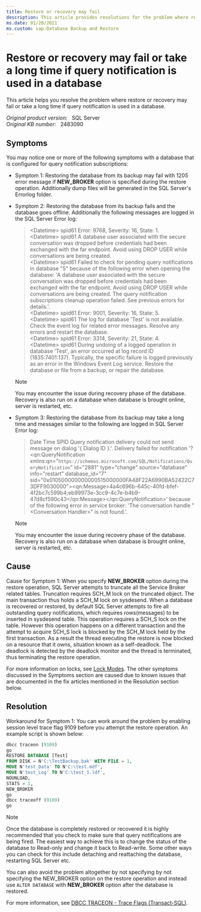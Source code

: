 ```yaml
---
title: Restore or recovery may fail
description: This article provides resolutions for the problem where restore or recovery may fail or take a long time if query notification is used in a database.
ms.date: 01/20/2021
ms.custom: sap:Database Backup and Restore
---
```

# Restore or recovery may fail or take a long time if query notification is used in a database

This article helps you resolve the problem where restore or recovery may fail or take a long time if query notification is used in a database.

_Original product version:_ &nbsp; SQL Server  
_Original KB number:_ &nbsp; 2483090

## Symptoms

You may notice one or more of the following symptoms with a database that is configured for query notification subscriptions:

- Symptom 1: Restoring the database from its backup may fail with 1205 error message if **NEW_BROKER** option is specified during the restore operation. Additionally dump files will be generated in the SQL Server's Errorlog folder.

- Symptom 2: Restoring the database from its backup fails and the database goes offline. Additionally the following messages are logged in the SQL Server Error log:

    > \<Datetime> spid61 Error: 9768, Severity: 16, State: 1.  
    \<Datetime> spid61 A database user associated with the secure conversation was dropped before credentials had been exchanged with the far endpoint. Avoid using DROP USER while conversations are being created.  
    \<Datetime> spid61 Failed to check for pending query notifications in database "5" because of the following error when opening the database: 'A database user associated with the secure conversation was dropped before credentials had been exchanged with the far endpoint. Avoid using DROP USER while conversations are being created. The query notification subscriptions cleanup operation failed. See previous errors for details.'.  
    \<Datetime> spid61 Error: 9001, Severity: 16, State: 5.  
    \<Datetime> spid61 The log for database 'Test' is not available. Check the event log for related error messages. Resolve any errors and restart the database.  
    \<Datetime> spid61 Error: 3314, Severity: 21, State: 4.  
    \<Datetime> spid61 During undoing of a logged operation in database 'Test', an error occurred at log record ID (1835:7401:137). Typically, the specific failure is logged previously as an error in the Windows Event Log service. Restore the database or file from a backup, or repair the database.

    > [!NOTE]
    > You may encounter the issue during recovery phase of the database. Recovery is also run on a database when database is brought online, server is restarted, etc.

- Symptom 3: Restoring the database from its backup may take a long time and messages similar to the following are logged in SQL Server Error log:

    > Date Time SPID Query notification delivery could not send message on dialog '{ Dialog ID }.'. Delivery failed for notification '?\<qn:QueryNotification xmlns:qn="`https://schemas.microsoft.com/SQL/Notifications/QueryNotification`" id="2881" type="change" source="database" info="restart" database_id="7" sid="0x010500000000000515000000FA48F22A6990BA52422C73DFF9030000">\<qn:Message>4a4c696b-645c-40fd-bfef-4f2bc7c599b4;eb99973e-3cc9-4c7e-b4b9-47d8cf590c43</qn:Message></qn:QueryNotification>' because of the following error in service broker: 'The conversation handle "\<Conversation Handler>" is not found.'.

    > [!NOTE]
    > You may encounter the issue during recovery phase of the database. Recovery is also run on a database when database is brought online, server is restarted, etc.

## Cause

Cause for Symptom 1: When you specify **NEW_BROKER** option during the restore operation, SQL Server attempts to truncate all the Service Broker related tables. Truncation requires SCH_M lock on the truncated object. The main transaction thus holds a SCH_M lock on sysdesend. When a database is recovered or restored, by default SQL Server attempts to fire all outstanding query notifications, which requires rows(messages) to be inserted in sysdesend table. This operation requires a SCH_S lock on the table. However this operation happens on a different transaction and the attempt to acquire SCH_S lock is blocked by the SCH_M lock held by the first transaction. As a result the thread executing the restore is now blocked on a resource that it owns, situation known as a self-deadlock. The deadlock is detected by the deadlock monitor and the thread is terminated, thus terminating the restore operation.

For more information on locks, see [Lock Modes](/previous-versions/sql/sql-server-2008-r2/ms175519(v=sql.105)). The other symptoms discussed in the Symptoms section are caused due to known issues that are documented in the fix articles mentioned in the Resolution section below.

## Resolution

Workaround for Symptom 1: You can work around the problem by enabling session level trace flag 9109 before you attempt the restore operation. An example script is shown below:

```sql
dbcc traceon (9109)
go
RESTORE DATABASE [Test] 
FROM DISK = N'C:\TestBackup.bak' WITH FILE = 1, 
MOVE N'test_Data' TO N'C:\test.mdf', 
MOVE N'test_Log' TO N'C:\test_1.ldf', 
NOUNLOAD, 
STATS = 1, 
NEW_BROKER
go
dbcc traceoff (9109)
go
```

> [!NOTE]
> Once the database is completely restored or recovered it is highly recommended that you check to make sure that query notifications are being fired. The easiest way to achieve this is to change the status of the database to Read-only and change it back to Read-write. Some other ways you can check for this include detaching and reattaching the database, restarting SQL Server etc.

You can also avoid the problem altogether by not specifying by not specifying the NEW_BROKER option on the restore operation and instead use `ALTER DATABASE` with **NEW_BROKER** option after the database is restored.

For more information, see [DBCC TRACEON - Trace Flags (Transact-SQL)](/sql/t-sql/database-console-commands/dbcc-traceon-trace-flags-transact-sql).
